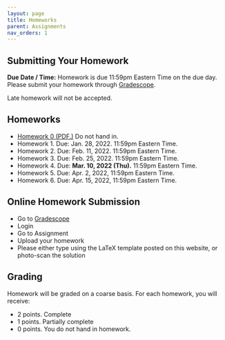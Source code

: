 ```yaml
---
layout: page
title: Homeworks
parent: Assignments
nav_orders: 1
---
```


## Submitting Your Homework  
**Due Date / Time:** Homework is due 11:59pm Eastern Time on the due day. Please submit your homework through [Gradescope]().

Late homework will not be accepted.

## Homeworks
- [Homework 0 (PDF.)](hw0.pdf) Do not hand in.
- Homework 1. Due: Jan. 28, 2022. 11:59pm Eastern Time.  
- Homework 2. Due: Feb. 11, 2022. 11:59pm Eastern Time.
- Homework 3. Due: Feb. 25, 2022. 11:59pm Eastern Time.
- Homework 4. Due: **Mar. 10, 2022 (Thu).** 11:59pm Eastern Time.
- Homework 5. Due: Apr. 2, 2022, 11:59pm Eastern Time.
- Homework 6. Due: Apr. 15, 2022, 11:59pm Eastern Time.

## Online Homework Submission
- Go to [Gradescope](https://www.gradescope.com/courses/345155)
- Login
- Go to Assignment
- Upload your homework
- Please either type using the LaTeX template posted on this website, or photo-scan the solution

## Grading
Homework will be graded on a coarse basis. For each homework, you will receive:
- 2 points. Complete
- 1 points. Partially complete
- 0 points. You do not hand in homework.